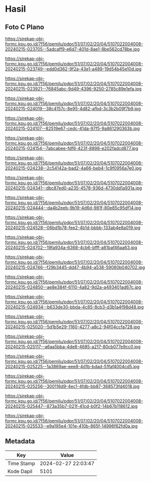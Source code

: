 # Hasil

## Foto C Plano

https://sirekap-obj-formc.kpu.go.id/7f56/pemilu/pdpr/51/07/02/20/04/5107022004008-20240215-023705--5adcaff9-e6d7-401d-8ae1-8be562cd78be.jpg

https://sirekap-obj-formc.kpu.go.id/7f56/pemilu/pdpr/51/07/02/20/04/5107022004008-20240215-023749--edd0d362-9f2a-43e1-a489-19d54b45e10d.jpg

https://sirekap-obj-formc.kpu.go.id/7f56/pemilu/pdpr/51/07/02/20/04/5107022004008-20240215-023921--76845abc-9d49-4396-9250-2785c89e1efa.jpg

https://sirekap-obj-formc.kpu.go.id/7f56/pemilu/pdpr/51/07/02/20/04/5107022004008-20240215-024019--38c4157c-8e95-4d82-afbd-3c3b2b09f7b9.jpg

https://sirekap-obj-formc.kpu.go.id/7f56/pemilu/pdpr/51/07/02/20/04/5107022004008-20240215-024107--82519e67-cedc-41da-97f5-9a861290363b.jpg

https://sirekap-obj-formc.kpu.go.id/7f56/pemilu/pdpr/51/07/02/20/04/5107022004008-20240215-024154--7abcabee-fdf6-423f-8898-e202fadcd877.jpg

https://sirekap-obj-formc.kpu.go.id/7f56/pemilu/pdpr/51/07/02/20/04/5107022004008-20240215-024238--2c54142a-bad2-4a66-beb4-1c9f0956a7e0.jpg

https://sirekap-obj-formc.kpu.go.id/7f56/pemilu/pdpr/51/07/02/20/04/5107022004008-20240215-024341--dbc87ed0-a235-4578-936d-4730dd1a931a.jpg

https://sirekap-obj-formc.kpu.go.id/7f56/pemilu/pdpr/51/07/02/20/04/5107022004008-20240215-024444--da4b2eeb-9b19-4d6d-981f-80e85c95df14.jpg

https://sirekap-obj-formc.kpu.go.id/7f56/pemilu/pdpr/51/07/02/20/04/5107022004008-20240215-024528--06bd1b78-fee2-4b1d-bbbb-133ab4e8a019.jpg

https://sirekap-obj-formc.kpu.go.id/7f56/pemilu/pdpr/51/07/02/20/04/5107022004008-20240215-024702--19fa934a-6368-4cb6-bfff-a81baf46aa63.jpg

https://sirekap-obj-formc.kpu.go.id/7f56/pemilu/pdpr/51/07/02/20/04/5107022004008-20240215-024746--f29b3445-dd47-4b94-a538-59060b040702.jpg

https://sirekap-obj-formc.kpu.go.id/7f56/pemilu/pdpr/51/07/02/20/04/5107022004008-20240215-024850--ae8e384f-6110-4a82-9d2a-a493401ad67c.jpg

https://sirekap-obj-formc.kpu.go.id/7f56/pemilu/pdpr/51/07/02/20/04/5107022004008-20240215-024934--b633de30-bbda-4c85-8cb3-d3b1a4f98d48.jpg

https://sirekap-obj-formc.kpu.go.id/7f56/pemilu/pdpr/51/07/02/20/04/5107022004008-20240215-025020--5d1b5e29-1160-4277-a8c2-94f04ccfa728.jpg

https://sirekap-obj-formc.kpu.go.id/7f56/pemilu/pdpr/51/07/02/20/04/5107022004008-20240215-025117--a6aa5bba-4de8-4685-a217-80cb077e9cc0.jpg

https://sirekap-obj-formc.kpu.go.id/7f56/pemilu/pdpr/51/07/02/20/04/5107022004008-20240215-025225--1a3869ae-eee8-4d1b-bdad-51faf4004cd5.jpg

https://sirekap-obj-formc.kpu.go.id/7f56/pemilu/pdpr/51/07/02/20/04/5107022004008-20240215-025256--300116d9-4ec1-4fdb-bb87-368573fd4018.jpg

https://sirekap-obj-formc.kpu.go.id/7f56/pemilu/pdpr/51/07/02/20/04/5107022004008-20240215-025447--873a35b7-021f-41cd-b0f2-14b67b118612.jpg

https://sirekap-obj-formc.kpu.go.id/7f56/pemilu/pdpr/51/07/02/20/04/5107022004008-20240215-025533--e9a195e4-101e-410b-865f-14996f62fd0a.jpg


## Metadata

| Key        | Value               |
| ---------- | ------------------- |
| Time Stamp | 2024-02-27 22:03:47 |
| Kode Dapil | 5101                |



